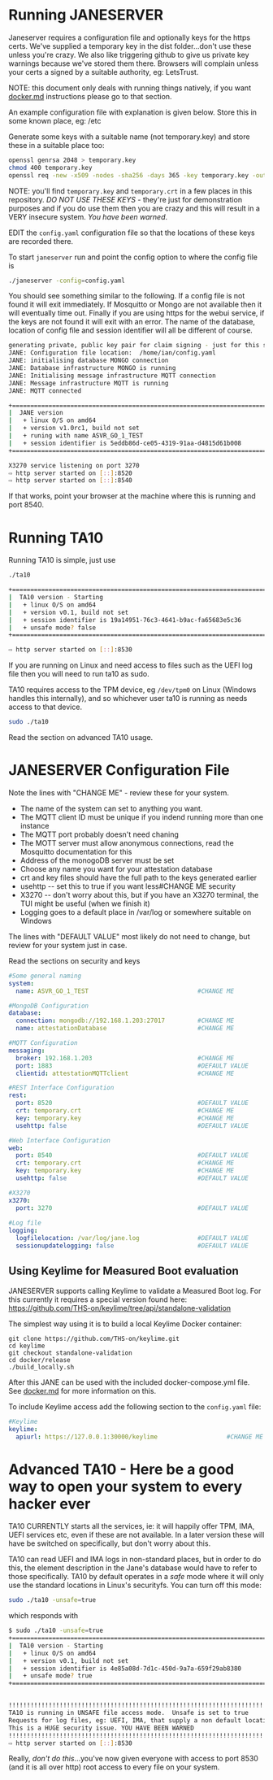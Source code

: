# Running JANESERVER

Janeserver requires a configuration file and optionally keys for the https certs. We've supplied a temporary key in the dist folder...don't use these unless you're crazy. We also like triggering github to give us private key warnings because we've stored them there. Browsers will complain unless your certs a signed by a suitable authority, eg: LetsTrust.

NOTE: this document only deals with running things natively, if you want [docker.md](docker) instructions please go to that section.

An example configuration file with explanation is given below. Store this in some known place, eg: /etc

Generate some keys with a suitable name (not temporary.key) and store these in a suitable place too:

```bash
openssl genrsa 2048 > temporary.key
chmod 400 temporary.key 
openssl req -new -x509 -nodes -sha256 -days 365 -key temporary.key -out temporary.crt
```

NOTE: you'll find `temporary.key` and `temporary.crt` in a few places in this repository. *DO NOT USE THESE KEYS* - they're just for demonstration purposes and if you do use them then you are crazy and this will result in a VERY insecure system. *You have been warned*.

EDIT the `config.yaml` configuration file so that the locations of these keys are recorded there.

To start `janeserver` run and point the config option to where the config file is

```bash
./janeserver -config=config.yaml
```

You should see something similar to the following. If a config file is not found it will exit immediately. If Mosquitto or Mongo are not available then it will eventually time out. Finally if you are using https for the webui service, if the keys are not found it will exit with an error. The name of the database, location of config file and session identifier will all be different of course.

```bash
generating private, public key pair for claim signing - just for this session so no chance to verify later. THese keys MUST be external
JANE: Configuration file location:  /home/ian/config.yaml
JANE: initialising database MONGO connection
JANE: Database infrastructure MONGO is running
JANE: Initialising message infrastructure MQTT connection
JANE: Message infrastructure MQTT is running
JANE: MQTT connected

+========================================================================================
|  JANE version
|   + linux O/S on amd64
|   + version v1.0rc1, build not set
|   + runing with name ASVR_GO_1_TEST
|   + session identifier is 5eddb86d-ce05-4319-91aa-d4815d61b008
+========================================================================================

X3270 service listening on port 3270
⇨ http server started on [::]:8520
⇨ http server started on [::]:8540
```

If that works, point your browser at the machine where this is running and port 8540.


# Running TA10

Running TA10 is simple, just use

```bash
./ta10
```

```bash
+========================================================================================
|  TA10 version - Starting
|   + linux O/S on amd64
|   + version v0.1, build not set
|   + session identifier is 19a14951-76c3-4641-b9ac-fa65683e5c36
|   + unsafe mode? false
+========================================================================================

⇨ http server started on [::]:8530
```

If you are running on Linux and need access to files such as the UEFI log file then you will need to run ta10 as sudo.

TA10 requires access to the TPM device, eg `/dev/tpm0` on Linux (Windows handles this internally), and so whichever user ta10 is running as needs access to that device.

```bash
sudo ./ta10
```

Read the section on advanced TA10 usage.

# JANESERVER Configuration File

Note the lines with "CHANGE ME" - review these for your system.

   * The name of the system can set to anything you want.
   * The MQTT client ID must be unique if you indend running more than one instance
   * The MQTT port probably doesn't need chaning
   * The MOTT server must allow anonymous connections, read the Mosquitto documentation for this
   * Address of the monogoDB server must be set
   * Choose any name you want for your attestation database
   * crt and key files should have the full path to the keys generated earlier
   * usehttp -- set this to true if you want less#CHANGE ME security
   * X3270 -- don't worry about this, but if you have an X3270 terminal, the TUI might be useful (when we finish it)
   * Logging goes to a default place in /var/log or somewhere suitable on Windows

The lines with "DEFAULT VALUE" most likely do not need to change, but review for your system just in case.

Read the sections on security and keys

```yaml
#Some general naming
system:
  name: ASVR_GO_1_TEST                              #CHANGE ME

#MongoDB Configuration
database:
  connection: mongodb://192.168.1.203:27017         #CHANGE ME
  name: attestationDatabase                         #CHANGE ME

#MQTT Configuration
messaging:
  broker: 192.168.1.203                             #CHANGE ME
  port: 1883                                        #DEFAULT VALUE
  clientid: attestationMQTTclient                   #CHANGE ME

#REST Interface Configuration
rest:
  port: 8520                                        #DEFAULT VALUE
  crt: temporary.crt                                #CHANGE ME
  key: temporary.key                                #CHANGE ME
  usehttp: false                                    #DEFAULT VALUE

#Web Interface Configuration
web:
  port: 8540                                        #DEFAULT VALUE
  crt: temporary.crt                                #CHANGE ME
  key: temporary.key                                #CHANGE ME
  usehttp: false                                    #DEFAULT VALUE

#X3270
x3270:
  port: 3270                                        #DEFAULT VALUE
  
#Log file
logging:
  logfilelocation: /var/log/jane.log                #DEFAULT VALUE
  sessionupdatelogging: false                       #DEFAULT VALUE
```

## Using Keylime for Measured Boot evaluation

JANESERVER supports calling Keylime to validate a Measured Boot log.  For this currently it requires a special version found here: https://github.com/THS-on/keylime/tree/api/standalone-validation

The simplest way using it is to build a local Keylime Docker container:
```
git clone https://github.com/THS-on/keylime.git
cd keylime
git checkout standalone-validation 
cd docker/release
./build_locally.sh
```
After this JANE can be used with the included docker-compose.yml file. See [docker.md](docker) for more information on this.

To include Keylime access add the following section to the `config.yaml` file:

```yaml
#Keylime
keylime:
  apiurl: https://127.0.0.1:30000/keylime                   #CHANGE ME
```

# Advanced TA10 - Here be a good way to open your system to every hacker ever

TA10 CURRENTLY starts all the services, ie: it will happily offer TPM, IMA, UEFI services etc, even if these are not available. In a later version these will have be switched on specifically, but don't worry about this.

TA10 can read UEFI and IMA logs in non-standard places, but in order to do this, the element description in the Jane's database would have to refer to those specifically. TA10 by default operates in a *safe* mode where it will only use the standard locations in Linux's securityfs. You can turn off this mode:

```bash
sudo ./ta10 -unsafe=true
```

which responds with

```bash
$ sudo ./ta10 -unsafe=true
+========================================================================================
|  TA10 version - Starting
|   + linux O/S on amd64
|   + version v0.1, build not set
|   + session identifier is 4e85a08d-7d1c-450d-9a7a-659f29ab8380
|   + unsafe mode? true
+========================================================================================


!!!!!!!!!!!!!!!!!!!!!!!!!!!!!!!!!!!!!!!!!!!!!!!!!!!!!!!!!!!!!!!!!!!!!!!!!!!!!!!!!!!!!!!
TA10 is running in UNSAFE file access mode.  Unsafe is set to true
Requests for log files, eg: UEFI, IMA, that supply a non default location will happily read that file
This is a HUGE security issue. YOU HAVE BEEN WARNED
!!!!!!!!!!!!!!!!!!!!!!!!!!!!!!!!!!!!!!!!!!!!!!!!!!!!!!!!!!!!!!!!!!!!!!!!!!!!!!!!!!!!!!!
⇨ http server started on [::]:8530
```

Really, *don't do this*...you've now given everyone with access to port 8530 (and it is all over http) root access to every file on your system.

